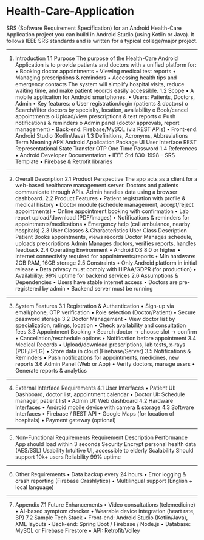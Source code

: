 # Health-Care-Application


SRS (Software Requirement Specification) for an Android Health-Care Application project you can build in Android Studio (using Kotlin or Java).
It follows IEEE SRS standards and is written for a typical college/major project.
________________________________________
1. Introduction
1.1 Purpose
The purpose of the Health-Care Android Application is to provide patients and doctors with a unified platform for:
•	Booking doctor appointments
•	Viewing medical test reports
•	Managing prescriptions & reminders
•	Accessing health tips and emergency contacts
The system will simplify hospital visits, reduce waiting time, and make patient records easily accessible.
1.2 Scope
•	A mobile application for Android smartphones.
•	Users: Patients, Doctors, Admin
•	Key features:
o	User registration/login (patients & doctors)
o	Search/filter doctors by specialty, location, availability
o	Book/cancel appointments
o	Upload/view prescriptions & test reports
o	Push notifications & reminders
o	Admin panel (doctor approvals, report management)
•	Back-end: Firebase/MySQL (via REST APIs)
•	Front-end: Android Studio (Kotlin/Java)
1.3 Definitions, Acronyms, Abbreviations
Term	Meaning
APK	Android Application Package
UI	User Interface
REST	Representational State Transfer
OTP	One Time Password
1.4 References
•	Android Developer Documentation
•	IEEE Std 830-1998 – SRS Template
•	Firebase & Retrofit libraries
________________________________________
2. Overall Description
2.1 Product Perspective
The app acts as a client for a web-based healthcare management server. Doctors and patients communicate through APIs. Admin handles data using a browser dashboard.
2.2 Product Features
•	Patient registration with profile & medical history
•	Doctor module (schedule management, accept/reject appointments)
•	Online appointment booking with confirmation
•	Lab report upload/download (PDF/images)
•	Notifications & reminders for appointments/medications
•	Emergency help (call ambulance, nearby hospitals)
2.3 User Classes & Characteristics
User Class	Description
Patient	Books appointments, views records
Doctor	Manages schedule, uploads prescriptions
Admin	Manages doctors, verifies reports, handles feedback
2.4 Operating Environment
•	Android OS 8.0 or higher
•	Internet connectivity required for appointments/reports
•	Min hardware: 2GB RAM, 16GB storage
2.5 Constraints
•	Only Android platform in initial release
•	Data privacy must comply with HIPAA/GDPR (for production)
•	Availability: 99% uptime for backend services
2.6 Assumptions & Dependencies
•	Users have stable internet access
•	Doctors are pre-registered by admin
•	Backend server must be running
________________________________________
3. System Features
3.1 Registration & Authentication
•	Sign-up via email/phone, OTP verification
•	Role selection (Doctor/Patient)
•	Secure password storage
3.2 Doctor Management
•	View doctor list by specialization, ratings, location
•	Check availability and consultation fees
3.3 Appointment Booking
•	Search doctor → choose slot → confirm
•	Cancellation/reschedule options
•	Notification before appointment
3.4 Medical Records
•	Upload/download prescriptions, lab tests, x-rays (PDF/JPEG)
•	Store data in cloud (Firebase/Server)
3.5 Notifications & Reminders
•	Push notifications for appointments, medicines, new reports
3.6 Admin Panel (Web or App)
•	Verify doctors, manage users
•	Generate reports & analytics
________________________________________
4. External Interface Requirements
4.1 User Interfaces
•	Patient UI: Dashboard, doctor list, appointment calendar
•	Doctor UI: Schedule manager, patient list
•	Admin UI: Web dashboard
4.2 Hardware Interfaces
•	Android mobile device with camera & storage
4.3 Software Interfaces
•	Firebase / REST API
•	Google Maps (for location of hospitals)
•	Payment gateway (optional)
________________________________________
5. Non-Functional Requirements
Requirement	Description
Performance	App should load within 3 seconds
Security	Encrypt personal health data (AES/SSL)
Usability	Intuitive UI, accessible to elderly
Scalability	Should support 10k+ users
Reliability	99% uptime
________________________________________
6. Other Requirements
•	Data backup every 24 hours
•	Error logging & crash reporting (Firebase Crashlytics)
•	Multilingual support (English + local language)
________________________________________
7. Appendix
7.1 Future Enhancements
•	Video consultations (telemedicine)
•	AI-based symptom checker
•	Wearable device integration (heart rate, BP)
7.2 Sample Tech Stack
•	Front-end: Android Studio (Kotlin/Java), XML layouts
•	Back-end: Spring Boot / Firebase / Node.js
•	Database: MySQL or Firebase Firestore
•	API: Retrofit/Volley

